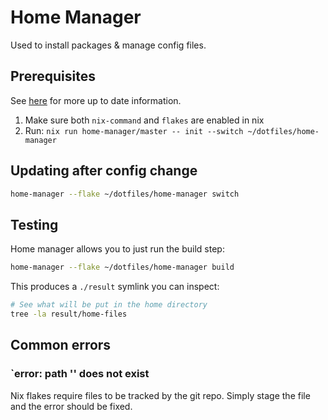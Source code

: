 # Home Manager

Used to install packages & manage config files.



## Prerequisites

See [here](https://nix-community.github.io/home-manager/index.xhtml#sec-flakes-standalone) for more up to date information.

1. Make sure both `nix-command` and `flakes` are enabled in nix
2. Run: `nix run home-manager/master -- init --switch ~/dotfiles/home-manager`


## Updating after config change

```sh
home-manager --flake ~/dotfiles/home-manager switch
```


## Testing

Home manager allows you to just run the build step:

```sh
home-manager --flake ~/dotfiles/home-manager build
```

This produces a `./result` symlink you can inspect:

```sh
# See what will be put in the home directory
tree -la result/home-files
```

## Common errors


### `error: path '<nix store path to file you imported>' does not exist

Nix flakes require files to be tracked by the git repo.
Simply stage the file and the error should be fixed.
